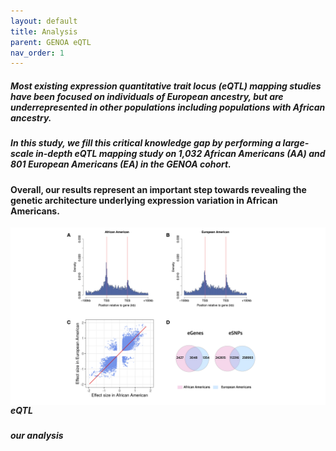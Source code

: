 ```yaml
---
layout: default
title: Analysis
parent: GENOA eQTL
nav_order: 1
---
```


##### Most existing expression quantitative trait locus (eQTL) mapping studies have been focused on individuals of European ancestry, but are underrepresented in other populations including populations with African ancestry. 

##### In this study, we fill this critical knowledge gap by performing a large-scale in-depth eQTL mapping study on 1,032 African Americans (AA) and 801 European Americans (EA) in the GENOA cohort. 

#### Overall, our results represent an important step towards revealing the genetic architecture underlying expression variation in African Americans. 


<img align="left" src="/images/genoafigure/Figure1.png" alt="drawing" width="1500"/>




##### **eQTL** 


##### **our analysis** 





